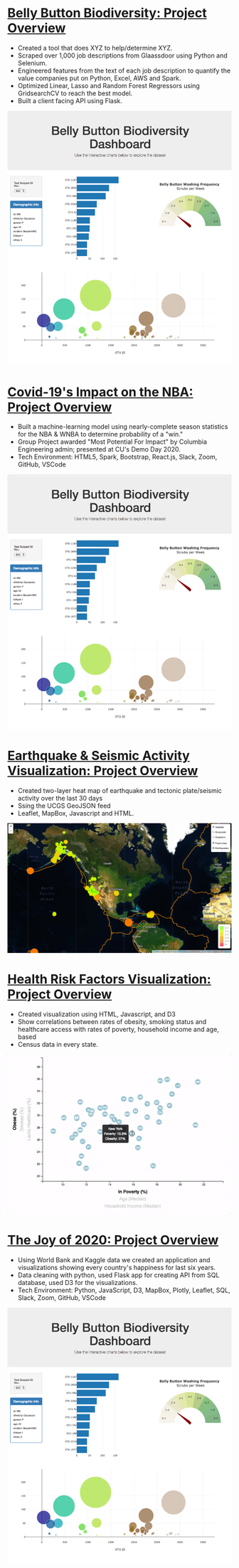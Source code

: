 # [Belly Button Biodiversity: Project Overview](https://github.com/sarahgrant11/plotly-challenge) 

* Created a tool that does XYZ to help/determine XYZ.
* Scraped over 1,000 job descriptions from Glaassdoor using Python and Selenium.
* Engineered features from the text of each job description to quantify the value companies put on Python, Excel, AWS and Spark.
* Optimized Linear, Lasso and Random Forest Regressors using GridsearchCV to reach the best model. 
* Built a client facing API using Flask. 

![](/images/hw02.png)

# [Covid-19's Impact on the NBA: Project Overview](https://tylerspck.github.io/Final_Project/index.html)

* Built a machine-learning model using nearly-complete season statistics for the NBA & WNBA to determine probability of a "win." 
* Group Project awarded "Most Potential For Impact" by Columbia Engineering admin; presented at CU's Demo Day 2020. 
* Tech Environment: HTML5, Spark, Bootstrap, React.js, Slack, Zoom, GitHub, VSCode

![](/images/hw02.png)

# [Earthquake & Seismic Activity Visualization: Project Overview](https://github.com/sarahgrant11/leaflet-challenge)

* Created two-layer heat map of earthquake and tectonic plate/seismic activity over the last 30 days
* Ssing the UCGS GeoJSON feed
* Leaflet, MapBox, Javascript and HTML.

![](/images/leaflet.jpg)

# [Health Risk Factors Visualization: Project Overview](https://github.com/sarahgrant11/d3-challenge)

* Created visualization using HTML, Javascript, and D3
* Show correlations between rates of obesity, smoking status and healthcare access with rates of poverty, household income and age, based
* Census data in every state.

![](/images/health_risk.gif)

# [The Joy of 2020: Project Overview](https://github.com/tylerspck/Data-Story-Project-World-Happiness)
* Using World Bank and Kaggle data we created an application and visualizations showing every country's happiness for last six years. 
* Data cleaning with python, used Flask app for creating API from SQL database, used D3 for the visualizations. 
* Tech Environment: Python, JavaScript, D3, MapBox, Plotly, Leaflet, SQL, Slack, Zoom, GitHub, VSCode

![](/images/hw02.png)
